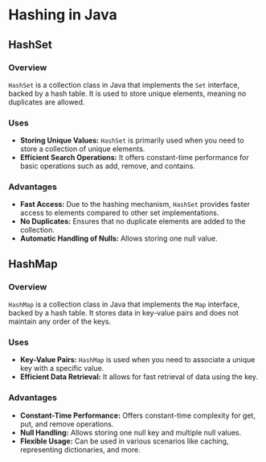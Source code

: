 # Hashing in Java

## HashSet

### Overview
`HashSet` is a collection class in Java that implements the `Set` interface, backed by a hash table. It is used to store unique elements, meaning no duplicates are allowed.

### Uses
- **Storing Unique Values:** `HashSet` is primarily used when you need to store a collection of unique elements.
- **Efficient Search Operations:** It offers constant-time performance for basic operations such as add, remove, and contains.

### Advantages
- **Fast Access:** Due to the hashing mechanism, `HashSet` provides faster access to elements compared to other set implementations.
- **No Duplicates:** Ensures that no duplicate elements are added to the collection.
- **Automatic Handling of Nulls:** Allows storing one null value.

## HashMap

### Overview
`HashMap` is a collection class in Java that implements the `Map` interface, backed by a hash table. It stores data in key-value pairs and does not maintain any order of the keys.

### Uses
- **Key-Value Pairs:** `HashMap` is used when you need to associate a unique key with a specific value.
- **Efficient Data Retrieval:** It allows for fast retrieval of data using the key.

### Advantages
- **Constant-Time Performance:** Offers constant-time complexity for get, put, and remove operations.
- **Null Handling:** Allows storing one null key and multiple null values.
- **Flexible Usage:** Can be used in various scenarios like caching, representing dictionaries, and more.

